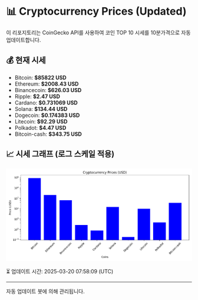 
# 📊 Cryptocurrency Prices (Updated)

이 리포지토리는 CoinGecko API를 사용하여 코인 TOP 10 시세를 10분가격으로 자동 업데이트합니다.

## 💰 현재 시세
- Bitcoin: **$85822 USD**
- Ethereum: **$2008.43 USD**
- Binancecoin: **$626.03 USD**
- Ripple: **$2.47 USD**
- Cardano: **$0.731069 USD**
- Solana: **$134.44 USD**
- Dogecoin: **$0.174383 USD**
- Litecoin: **$92.29 USD**
- Polkadot: **$4.47 USD**
- Bitcoin-cash: **$343.75 USD**

## 📈 시세 그래프 (로그 스케일 적용)
![Crypto Prices](crypto_prices.png)

⏳ 업데이트 시간: 2025-03-20 07:58:09 (UTC)

---
자동 업데이트 봇에 의해 관리됩니다.
